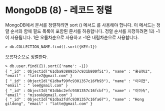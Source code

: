 # MongoDB (8)  - 레코드 정렬
MongoDB에서 문서를 정렬하려면 sort () 메서드 를 사용해야 합니다. 이 메서드는 정렬 순서와 함께 필드 목록이 포함된 문서를 허용합니다. 정렬 순서를 지정하려면 1과 -1이 사용됩니다. 1은 오름차순으로 사용하고 -1은 내림차순으로 사용합니다.


```shell
> db.COLLECTION_NAME.find().sort({KEY:1})
```
오름차순으로 정렬한다. 
```shell
> db.user.find({}).sort({'name': -1})
{ "_id" : ObjectId("61dba93889357c931b800f51"), "name" : "홍길동2", "email" : "latte2@gmail.com" }
{ "_id" : ObjectId("61dbaf99fc9301357c16fb93"), "name" : "이미연", "email" : " lee@gmail.com" }
{ "_id" : ObjectId("61dbbc2efc9301357c16fcbf"), "name" : "이미숙", "email" : "misook@gmail.com" }
{ "_id" : ObjectId("61dba2fdfc9301357c16fa67"), "name" : "Hong gildong", "email" : "latte@gmail.com" }
```







